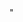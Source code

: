 <Component js:cool-stuff="41 + 1" />

<HOC js:value="[1, 2, 3].map(v => (<Component value={v} />))" />

<HOC value="val1">
  <HOC value="val2">
    <Component js:value="{
      x: 42,
      y: {
        a: 24,
        b: 'some stuff'
      }
    }" />
  </HOC>
</HOC>

<Component value="<Component value='hey'/>">
</Component>

<Component value="</Component><Component>">
<Component/> "
</Component>

